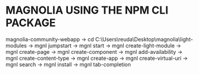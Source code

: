 # MAGNOLIA USING THE NPM CLI PACKAGE
magnolia-community-webapp
    -> cd C:\Users\reuda\Desktop\magnolia\light-modules
    -> mgnl jumpstart
    -> mgnl start
    -> mgnl create-light-module
    -> mgnl create-page
    -> mgnl create-component
    -> mgnl add-availability
    -> mgnl create-content-type
    -> mgnl create-app
    -> mgnl create-virtual-uri
    -> mgnl search
    -> mgnl install
    -> mgnl tab-completion